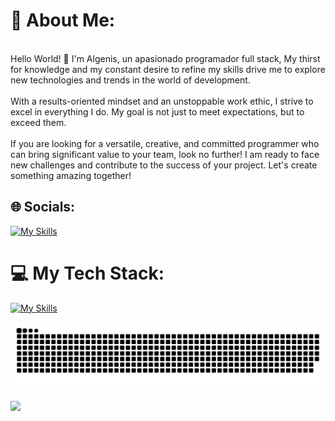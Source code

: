 # 💫 About Me:

<br>Hello World! 👋 I'm Algenis, un apasionado programador full stack, 
My thirst for knowledge and my constant desire to refine my skills drive me to explore new technologies and trends in the world of development.<br><br>
With a results-oriented mindset and an unstoppable work ethic, I strive to excel in everything I do. My goal is not just to meet expectations, but to exceed them.<br><br>If you are looking for a versatile, creative, and committed programmer who can bring significant value to your team, look no further! I am ready to face new challenges and contribute to the success of your project. Let's create something amazing together!

## 🌐 Socials:
[![My Skills](https://skillicons.dev/icons?i=linkedin)](https://www.linkedin.com/in/algenisdelossantoslopez)

# 💻 My Tech Stack:
[![My Skills](https://skillicons.dev/icons?i=html,css,js,cs,dotnet,bootstrap,php,py,java,cpp,react,azure,anaconda,devto,github,openshift,mysql,sqlite,figma,replit,vscode,linux)](https://skillicons.dev)

<!--![](https://github-readme-stats.vercel.app/api?username=AlgenisLopez03&theme=algolia&hide_border=false&include_all_commits=false&count_private=false)<br/>
![](https://github-readme-streak-stats.herokuapp.com/?user=AlgenisLopez03&theme=algolia&hide_border=false)<br/>
![](https://github-readme-stats.vercel.app/api/top-langs/?username=AlgenisLopez03&theme=algolia&hide_border=false&include_all_commits=false&count_private=false&layout=compact)  -->

<div align="center">
  <img  src="https://github.com/1999AZZAR/1999AZZAR/blob/readme/resources/img/grid-snake.svg"
       alt="snake" /></a>
</div>

[![](https://visitcount.itsvg.in/api?id=AlgenisLopez03&icon=0&color=0)](https://visitcount.itsvg.in)

<!-- Proudly created with GPRM ( https://gprm.itsvg.in ) -->
